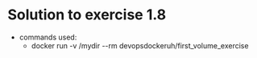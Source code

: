 # Solution to exercise 1.8

- commands used:
    - docker run -v /mydir --rm devopsdockeruh/first_volume_exercise